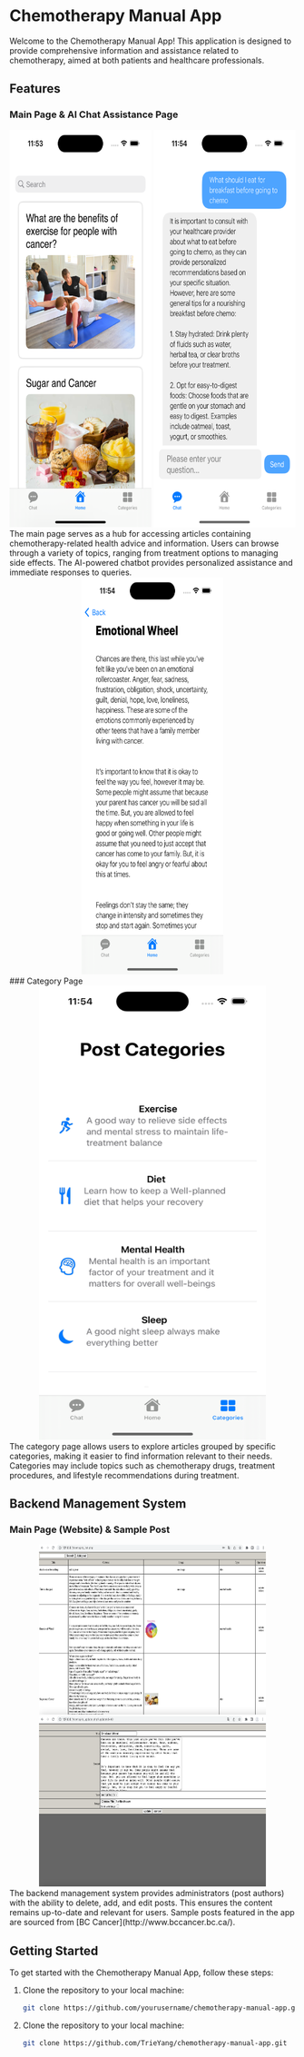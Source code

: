 # Chemotherapy Manual App

Welcome to the Chemotherapy Manual App! This application is designed to provide comprehensive information and assistance related to chemotherapy, aimed at both patients and healthcare professionals.

## Features

### Main Page & AI Chat Assistance Page
<div align="center">
  <img src="Images/mainPage.png" width="250" height="700" alt="Main Page">
  <img src="Images/aiChat.png" width="250" height="700" alt="AI Chat Assistance Page">
</div>
The main page serves as a hub for accessing articles containing chemotherapy-related health advice and information. Users can browse through a variety of topics, ranging from treatment options to managing side effects. The AI-powered chatbot provides personalized assistance and immediate responses to queries.
<div align="center">
  <img src="Images/post.png" width="250" height="700" alt="Post Page">
</div>
### Category Page
<div align="center">
  <img src="Images/Categories.png" width="400" height="800" alt="Category Page">
</div>
The category page allows users to explore articles grouped by specific categories, making it easier to find information relevant to their needs. Categories may include topics such as chemotherapy drugs, treatment procedures, and lifestyle recommendations during treatment.

## Backend Management System

### Main Page (Website) & Sample Post
<div align="center">
  <img src="Images/mainPageWebsite.png" width="400" height="300" alt="Main Page (Website)">
  <img src="Images/edit.png" width="400" height="300" alt="Sample Post">
</div>
The backend management system provides administrators (post authors) with the ability to delete, add, and edit posts. This ensures the content remains up-to-date and relevant for users. Sample posts featured in the app are sourced from [BC Cancer](http://www.bccancer.bc.ca/).

## Getting Started

To get started with the Chemotherapy Manual App, follow these steps:

1. Clone the repository to your local machine:
   ```bash
   git clone https://github.com/yourusername/chemotherapy-manual-app.git


1. Clone the repository to your local machine:
   ```bash
   git clone https://github.com/TrieYang/chemotherapy-manual-app.git


